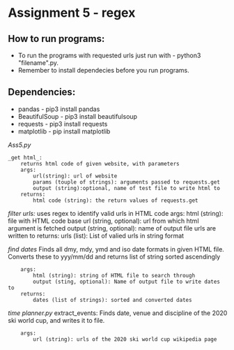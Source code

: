 
# Assignment 5 - regex

## How to run programs:
- To run the programs with requested urls just run with - python3 "filename".py.
- Remember to install dependecies before you run programs. 

## Dependencies:
- pandas - pip3 install pandas
- BeautifulSoup - pip3 install beautifulsoup
- requests - pip3 install requests
- matplotlib - pip install matplotlib


_Ass5.py_ 
	 
	_get html_:
		returns html code of given website, with parameters
		args:
			url(string): url of website 
			params (touple of strings): arguments passed to requests.get 
			output (string):optional, name of test file to write html to
		returns:
			html code (string): the return values of requests.get 
_filter urls:_
	uses regex to identify valid urls in HTML code 
		args:
			html (string): file with HTML code
			base url (string, optional): url from which html argument is fetched 
			output (string, optional): name of output file urls are written to 
		returns:
			urls (list): List of valied urls in string format 

_find dates_
	Finds all dmy, mdy, ymd and iso date formats in given HTML file. 
	Converts these to yyy/mm/dd and returns list of string sorted ascendingly
	
		args:
			html (string): string of HTML file to search through 
			output (sting, optional): Name of output file to write dates to 
		returns:
			dates (list of strings): sorted and converted dates 

_time planner.py_ 
	extract_events:
		Finds date, venue and discipline of the 2020 ski world cup,
		and writes it to file.
		
		args:
			url (string): urls of the 2020 ski world cup wikipedia page 
		
			

